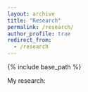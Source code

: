 ```yaml
---
layout: archive
title: "Research"
permalink: /research/
author_profile: true
redirect_from:
  - /research
---
```


{% include base_path %}

My research: 


<!-- ---
layout: archive
title: "Transcript"
permalink: /transcript/
author_profile: true
redirect_from:
  - /transcripts
---

{% include base_path %}

## Download

To Download my offical transcript, click [here](/files/AvisaFallah-Transcript.pdf) -->